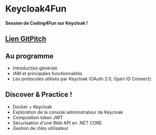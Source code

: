 # Keycloak4Fun

#### Session de Coding4Fun sur Keycloak ! 

## [Lien GitPitch](https://gitpitch.com/gerbencdg/keycloak4fun)

## Au programme

- Introduction générale
- IAM et principales fonctionnalités 
- Les protocoles utilisés par Keycloak (OAuth 2.0, Open ID Connect)


## Discover & Practice !

- Docker + Keycloak
- Exploration de la console administrateur de Keycloak
- Composition token JWT
- Sécurisation d'une Web API en .NET CORE 
- Gestion de rôles utilisateur 

